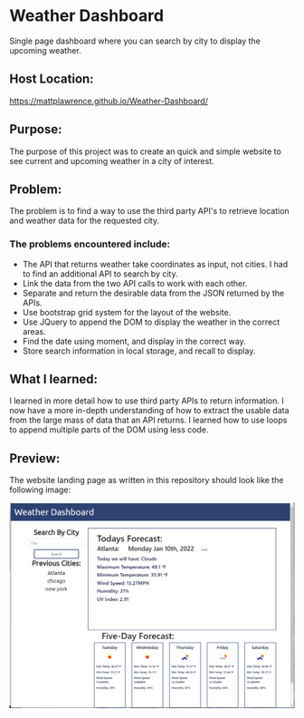 # Weather Dashboard

Single page dashboard where you can search by city to display the upcoming weather.

## Host Location:

https://mattplawrence.github.io/Weather-Dashboard/

## Purpose:

The purpose of this project was to create an quick and simple website to see current and upcoming weather in a city of interest.

## Problem:

The problem is to find a way to use the third party API's to retrieve location and weather data for the requested city.

### The problems encountered include:

- The API that returns weather take coordinates as input, not cities. I had to find an additional API to search by city.
- Link the data from the two API calls to work with each other.
- Separate and return the desirable data from the JSON returned by the APIs.
- Use bootstrap grid system for the layout of the website.
- Use JQuery to append the DOM to display the weather in the correct areas.
- Find the date using moment, and display in the correct way.
- Store search information in local storage, and recall to display.

## What I learned:

I learned in more detail how to use third party APIs to return information. I now have a more in-depth understanding of how to extract the usable data from the large mass of data that an API returns. I learned how to use loops to append multiple parts of the DOM using less code.

## Preview:

The website landing page as written in this repository should look like the following image:

![Screen shot](./assets/images/preview.png)
